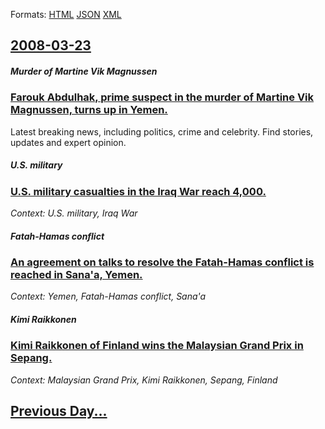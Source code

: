 
Formats: [HTML](2008/03/23/index.html)  [JSON](2008/03/23/index.json)  [XML](2008/03/23/index.xml)  

## [2008-03-23](/news/2008/03/23/index.md)

##### Murder of Martine Vik Magnussen
### [ Farouk Abdulhak, prime suspect in the murder of Martine Vik Magnussen, turns up in Yemen. ](/news/2008/03/23/farouk-abdulhak-prime-suspect-in-the-murder-of-martine-vik-magnussen-turns-up-in-yemen.md)
Latest breaking news, including politics, crime and celebrity. Find stories, updates and expert opinion.

##### U.S. military
### [ U.S. military casualties in the Iraq War reach 4,000. ](/news/2008/03/23/u-s-military-casualties-in-the-iraq-war-reach-4-000.md)
_Context: U.S. military, Iraq War_

##### Fatah-Hamas conflict
### [ An agreement on talks to resolve the Fatah-Hamas conflict is reached in Sana'a, Yemen. ](/news/2008/03/23/an-agreement-on-talks-to-resolve-the-fatahahamas-conflict-is-reached-in-sana-a-yemen.md)
_Context: Yemen, Fatah-Hamas conflict, Sana'a_

##### Kimi Raikkonen
### [ Kimi Raikkonen of Finland wins the Malaysian Grand Prix in Sepang. ](/news/2008/03/23/kimi-ra-ikkapnen-of-finland-wins-the-malaysian-grand-prix-in-sepang.md)
_Context: Malaysian Grand Prix, Kimi Raikkonen, Sepang, Finland_

## [Previous Day...](/news/2008/03/22/index.md)

